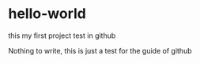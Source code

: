 # hello-world
this my first project test in github

Nothing to write, this is just a test for the guide of github
